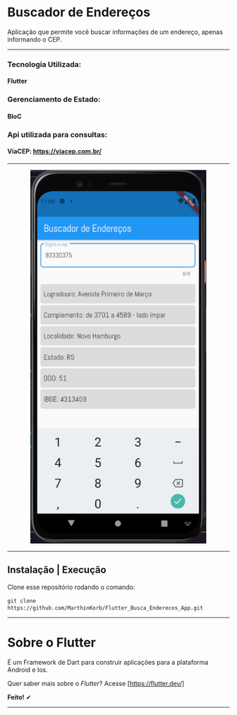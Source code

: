 # Buscador de Endereços

Aplicação que permite você buscar informações de um endereço, apenas informando o CEP.

---

### Tecnologia Utilizada:

#### Flutter

### Gerenciamento de Estado:

#### BloC


### Api utilizada para consultas:

#### ViaCEP: https://viacep.com.br/

---

<p align="center" border-radius="4px">
<img src=".github/exp1.png" width=400">
</p>

---

## Instalação | Execução

Clone esse repositório rodando o comando:

    git clone https://github.com/MarthinKorb/Flutter_Busca_Enderecos_App.git

---

# Sobre o Flutter

É um Framework de Dart para construir aplicações para a plataforma Android e Ios.

Quer saber mais sobre o _Flutter_? Acesse [https://flutter.dev/]

**Feito!** ✔

---
